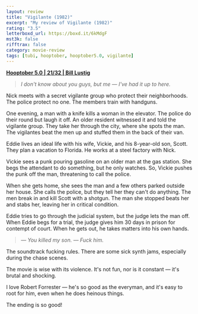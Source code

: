 ```yaml
---
layout: review
title: "Vigilante (1982)"
excerpt: "My review of Vigilante (1982)"
rating: "3.5"
letterboxd_url: https://boxd.it/6kMdgF
mst3k: false
rifftrax: false
category: movie-review
tags: [tubi, hooptober, hooptober5.0, vigilante]
---
```


<b><a href="https://boxd.it/pRFMi/detail" target="_blank" rel="noopener">Hooptober 5.0 | 21/32 | Bill Lustig</a></b>

<blockquote><i>I don't know about you guys, but me — I've had it up to here.</i></blockquote>Nick meets with a secret vigilante group who protect their neighborhoods. The police protect no one. The members train with handguns.

One evening, a man with a knife kills a woman in the elevator. The police do their round but laugh it off. An older resident witnessed it and told the vigilante group. They take her through the city, where she spots the man. The vigilantes beat the men up and stuffed them in the back of their van.

Eddie lives an ideal life with his wife, Vickie, and his 8-year-old son, Scott. They plan a vacation to Florida. He works at a steel factory with Nick.

Vickie sees a punk pouring gasoline on an older man at the gas station. She begs the attendant to do something, but he only watches. So, Vickie pushes the punk off the man, threatening to call the police.

When she gets home, she sees the man and a few others parked outside her house. She calls the police, but they tell her they can't do anything. The men break in and kill Scott with a shotgun. The man she stopped beats her and stabs her, leaving her in critical condition.

Eddie tries to go through the judicial system, but the judge lets the man off. When Eddie begs for a trial, the judge gives him 30 days in prison for contempt of court. When he gets out, he takes matters into his own hands.

<blockquote><i>— You killed my son.
</i><i>— Fuck him.</i></blockquote>The soundtrack fucking rules. There are some sick synth jams, especially during the chase scenes.

The movie is wise with its violence. It's not fun, nor is it constant — it's brutal and shocking.

I love Robert Forrester — he's so good as the everyman, and it's easy to root for him, even when he does heinous things.

The ending is so good!
